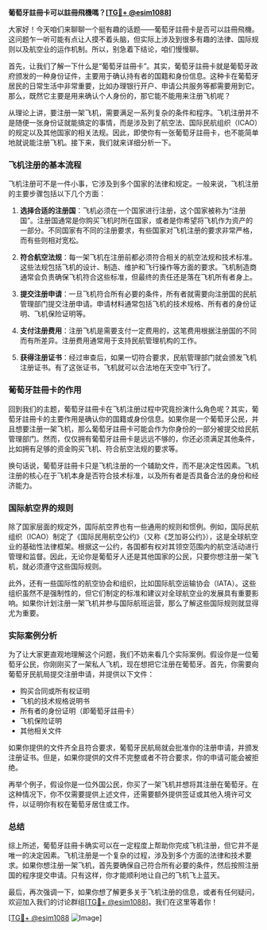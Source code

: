 **葡萄牙註冊卡可以註冊飛機嗎？[[TG💪+ @esim1088](https://t.me/s/esim1088)]**

大家好！今天咱们来聊聊一个挺有趣的话题——葡萄牙註冊卡是否可以註冊飛機。这问题乍一听可能有点让人摸不着头脑，但实际上涉及到很多有趣的法律、国际规则以及航空业的运作机制。所以，别急着下结论，咱们慢慢聊。

首先，让我们了解一下什么是“葡萄牙註冊卡”。其实，葡萄牙註冊卡就是葡萄牙政府颁发的一种身份证件，主要用于确认持有者的国籍和身份信息。这种卡在葡萄牙居民的日常生活中非常重要，比如办理银行开户、申请公共服务等都需要用到它。那么，既然它主要是用来确认个人身份的，那它能不能用来注册飞机呢？

从理论上讲，要注册一架飞机，需要满足一系列复杂的条件和程序。飞机注册并不是随便一张身份证就能搞定的事情，而是涉及到了航空法、国际民航组织（ICAO）的规定以及其他国家的相关法规。因此，即使你有一张葡萄牙註冊卡，也不能简单地就说能注册飞机。接下来，我们就来详细分析一下。

### 飞机注册的基本流程

飞机注册可不是一件小事，它涉及到多个国家的法律和规定。一般来说，飞机注册的主要步骤包括以下几个方面：

1. **选择合适的注册国**：飞机必须在一个国家进行注册，这个国家被称为“注册国”。注册国通常是你购买飞机时所在国家，或者是你希望将飞机作为资产的一部分。不同国家有不同的注册要求，有些国家对飞机注册的要求非常严格，而有些则相对宽松。

2. **符合航空法规**：每一架飞机在注册前都必须符合相关的航空法规和技术标准。这些法规包括飞机的设计、制造、维护和飞行操作等方面的要求。飞机制造商通常会负责确保飞机符合这些标准，但最终的责任还是落在飞机所有者身上。

3. **提交注册申请**：一旦飞机符合所有必要的条件，所有者就需要向注册国的民航管理部门提交注册申请。申请材料通常包括飞机的技术规格、所有者的身份证明、飞机保险证明等。

4. **支付注册费用**：注册飞机是需要支付一定费用的，这笔费用根据注册国的不同而有所差异。注册费用通常用于支持民航管理机构的工作。

5. **获得注册证书**：经过审查后，如果一切符合要求，民航管理部门就会颁发飞机注册证书。有了这张证书，飞机就可以合法地在天空中飞行了。

### 葡萄牙註冊卡的作用

回到我们的主题，葡萄牙註冊卡在飞机注册过程中究竟扮演什么角色呢？其实，葡萄牙註冊卡的主要作用是确认你的国籍或身份信息。如果你是一个葡萄牙公民，并且想要注册一架飞机，那么葡萄牙註冊卡可能会作为你身份的一部分被提交给民航管理部门。然而，仅仅拥有葡萄牙註冊卡是远远不够的，你还必须满足其他条件，比如拥有足够的资金购买飞机、符合航空法规的要求等。

换句话说，葡萄牙註冊卡只是飞机注册的一个辅助文件，而不是决定性因素。飞机注册的核心在于飞机本身是否符合技术标准，以及所有者是否具备合法的身份和经济能力。

### 国际航空界的规则

除了国家层面的规定外，国际航空界也有一些通用的规则和惯例。例如，国际民航组织（ICAO）制定了《国际民用航空公约》（又称《芝加哥公约》），这是全球航空业的基础性法律框架。根据这一公约，各国都有权对其领空范围内的航空活动进行管理和监督。因此，无论你是葡萄牙人还是其他国家的公民，只要你想注册一架飞机，就必须遵守这些国际规则。

此外，还有一些国际性的航空协会和组织，比如国际航空运输协会（IATA）。这些组织虽然不是强制性的，但它们制定的标准和建议对全球航空业的发展具有重要影响。如果你计划注册一架飞机并参与国际航班运营，那么了解这些国际规则就显得尤为重要。

### 实际案例分析

为了让大家更直观地理解这个问题，我们不妨来看几个实际案例。假设你是一位葡萄牙公民，你刚刚买了一架私人飞机，现在想把它注册在葡萄牙。首先，你需要向葡萄牙民航局提交注册申请，并提供以下文件：

- 购买合同或所有权证明
- 飞机的技术规格说明书
- 所有者的身份证明（即葡萄牙註冊卡）
- 飞机保险证明
- 其他相关文件

如果你提供的文件齐全且符合要求，葡萄牙民航局就会批准你的注册申请，并颁发注册证书。但是，如果你提供的文件不完整或者不符合要求，你的申请可能会被拒绝。

再举个例子，假设你是一位外国公民，你买了一架飞机并想将其注册在葡萄牙。在这种情况下，你不仅需要提供上述文件，还需要额外提供签证或其他入境许可文件，以证明你有权在葡萄牙居住或工作。

### 总结

综上所述，葡萄牙註冊卡确实可以在一定程度上帮助你完成飞机注册，但它并不是唯一的决定因素。飞机注册是一个复杂的过程，涉及到多个方面的法律和技术要求。如果你想注册一架飞机，首先要确保自己符合所有必要的条件，然后按照注册国的程序提交申请。只有这样，你才能顺利地让自己的飞机飞上蓝天。

最后，再次强调一下，如果你想了解更多关于飞机注册的信息，或者有任何疑问，欢迎加入我们的讨论群组[[TG💪+ @esim1088](https://t.me/s/esim1088)]。我们在这里等着你！

[[TG💪+ @esim1088](https://t.me/s/esim1088) ![Image](https://i.postimg.cc/4NQfJmqS/Snipaste-2025-05-13-00-14-12.png)]